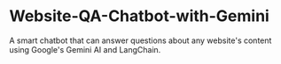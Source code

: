 # Website-QA-Chatbot-with-Gemini
A smart chatbot that can answer questions about any website's content using Google's Gemini AI and LangChain.
